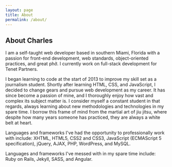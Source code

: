 ```yaml
---
layout: page
title: About
permalink: /about/
---
```


## About Charles

I am a self-taught web developer based in southern Miami, Florida with a passion for front-end development, web standards, object-oriented practices, and great phở. I currently work on full-stack development for Tenet Partners.

I began learning to code at the start of 2013 to improve my skill set as a journalism student. Shortly after learning HTML, CSS, and JavaScript, I decided to change gears and pursue web development as my career. It has since become a passion of mine, and I thoroughly enjoy how vast and complex its subject matter is. I consider myself a constant student in that regards, always learning about new methodologies and technologies in my spare time. I borrow this frame of mind from the martial art of jiu jitsu, where despite how many years someone has practiced, they are always a white belt at heart.

<!--These days, I'm taking classes and working towards earning certifications as a Microsoft Certified Solution Associate and Microsoft Certified Solutions Developer. Technologies I'll be working with during this time will include ASP.NET, C#, LINQ, Entity Framework, and Razor.-->

Languages and frameworks I've had the opportunity to professionally work with include:
XHTML, HTML5, CSS2 and CSS3, JavaScript (ECMAScript 5 specification), jQuery, AJAX, PHP, WordPress, and MySQL.

Languages and frameworks I've messed with in my spare time include:
Ruby on Rails, Jekyll, SASS, and Angular.